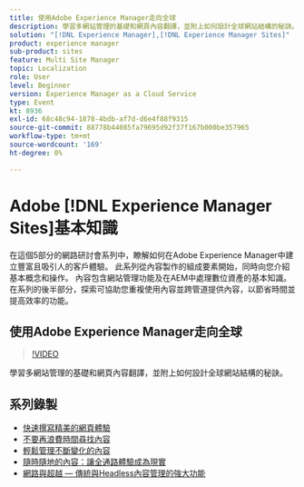 ```yaml
---
title: 使用Adobe Experience Manager走向全球
description: 學習多網站管理的基礎和網頁內容翻譯，並附上如何設計全球網站結構的秘訣。
solution: "[!DNL Experience Manager],[!DNL Experience Manager Sites]"
product: experience manager
sub-product: sites
feature: Multi Site Manager
topic: Localization
role: User
level: Beginner
version: Experience Manager as a Cloud Service
type: Event
kt: 8936
exl-id: 68c48c94-1878-4bdb-af7d-d6e4f88f9315
source-git-commit: 88778b44085fa79695d92f37f167b000be357965
workflow-type: tm+mt
source-wordcount: '169'
ht-degree: 0%

---
```


# Adobe [!DNL Experience Manager Sites]基本知識

在這個5部分的網路研討會系列中，瞭解如何在Adobe Experience Manager中建立豐富且吸引人的客戶體驗。 此系列從內容製作的組成要素開始，同時向您介紹基本概念和操作。 內容包含網站管理功能及在AEM中處理數位資產的基本知識。 在系列的後半部分，探索可協助您重複使用內容並跨管道提供內容，以節省時間並提高效率的功能。

## 使用Adobe Experience Manager走向全球

>[!VIDEO](https://video.tv.adobe.com/v/336981/?quality=12&learn=on&hidetitle=true)

學習多網站管理的基礎和網頁內容翻譯，並附上如何設計全球網站結構的秘訣。

## 系列錄製

* [快速撰寫精美的網頁體驗](authoring-fundamentals.md)
* [不要再浪費時間尋找內容](media-library-administration.md)
* [輕鬆管理不斷變化的內容](collaboration-tools.md)
* [隨時隨地的內容：讓全通路體驗成為現實](omnichannel-experiences.md)
* [網路與超越 — 傳統與Headless內容管理的強大功能](traditional-headless-content-management.md)
